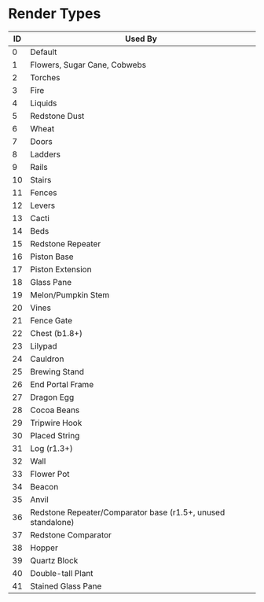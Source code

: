 # Render Types
| ID | Used By |
| --- | --- |
| 0 | Default |
| 1 | Flowers, Sugar Cane, Cobwebs |
| 2 | Torches |
| 3 | Fire |
| 4 | Liquids |
| 5 | Redstone Dust |
| 6 | Wheat |
| 7 | Doors | 
| 8 | Ladders |
| 9 | Rails |
| 10 | Stairs |
| 11 | Fences |
| 12 | Levers |
| 13 | Cacti |
| 14 | Beds |
| 15 | Redstone Repeater |
| 16 | Piston Base |
| 17 | Piston Extension |
| 18 | Glass Pane | 
| 19 | Melon/Pumpkin Stem |
| 20 | Vines |
| 21 | Fence Gate |
| 22 | Chest (b1.8+) |
| 23 | Lilypad |
| 24 | Cauldron |
| 25 | Brewing Stand |
| 26 | End Portal Frame |
| 27 | Dragon Egg |
| 28 | Cocoa Beans |
| 29 | Tripwire Hook |
| 30 | Placed String |
| 31 | Log (r1.3+) | 
| 32 | Wall |
| 33 | Flower Pot | 
| 34 | Beacon | 
| 35 | Anvil | 
| 36 | Redstone Repeater/Comparator base (r1.5+, unused standalone) |
| 37 | Redstone Comparator |
| 38 | Hopper |
| 39 | Quartz Block | 
| 40 | Double-tall Plant |
| 41 | Stained Glass Pane | 
